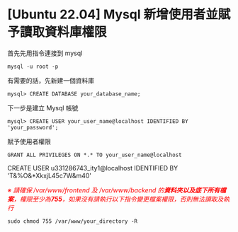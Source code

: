 # [Ubuntu 22.04] Mysql 新增使用者並賦予讀取資料庫權限

首先先用指令連接到 mysql

```shell
mysql -u root -p
```

有需要的話，先新建一個資料庫

```shell
mysql> CREATE DATABASE your_database_name;
```


下一步是建立 Mysql 帳號
```shell
mysql> CREATE USER your_user_name@localhost IDENTIFIED BY 'your_password';
```

賦予使用者權限
```shell
GRANT ALL PRIVILEGES ON *.* TO your_user_name@localhost
```

CREATE USER u331286743_ity1@localhost IDENTIFIED BY 'T&%O&*XkxjL45c7W&m40'

<font color="red"> _※ 請確保 /var/www/frontend 及 /var/www/backend 的**資料夾以及底下所有檔案**，權限至少為**755**，如果沒有請執行以下指令變更檔案權限，否則無法讀取及執行_</font>

```shell
sudo chmod 755 /var/www/your_directory -R
```
